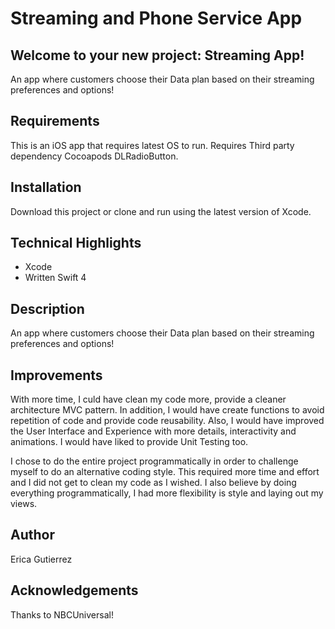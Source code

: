 # Streaming and Phone Service App

## Welcome to your new project: Streaming App!


An app where customers choose their Data plan based on their streaming preferences and options! 



## Requirements
This is an iOS app that requires latest OS to run. 
Requires Third party dependency  Cocoapods DLRadioButton.

## Installation
Download this project or clone and run using the latest version of Xcode.

## Technical Highlights
* Xcode 
* Written Swift 4 

## Description
An app where customers choose their Data plan based on their streaming preferences and options! 

## Improvements
With more time, I culd have clean my code more, provide a cleaner architecture MVC pattern. In addition, I would have create functions to avoid repetition of code and provide code reusability. Also, I would have improved the User Interface and Experience with more details, interactivity and animations. I would have liked to provide Unit Testing too.

I chose to do the entire project programmatically in order to challenge myself to do an alternative coding style. This required more time and effort and I did not get to clean my code as I wished. I also believe by doing everything programmatically, I had more flexibility is style and laying out my views.


## Author
Erica Gutierrez

## Acknowledgements
Thanks to NBCUniversal!
